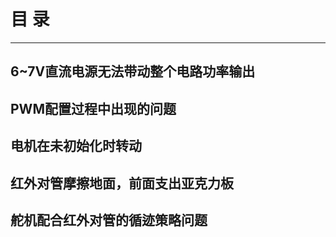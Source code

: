 # 目  录
**********
## 6~7V直流电源无法带动整个电路功率输出
## PWM配置过程中出现的问题
## 电机在未初始化时转动
## 红外对管摩擦地面，前面支出亚克力板
## 舵机配合红外对管的循迹策略问题
